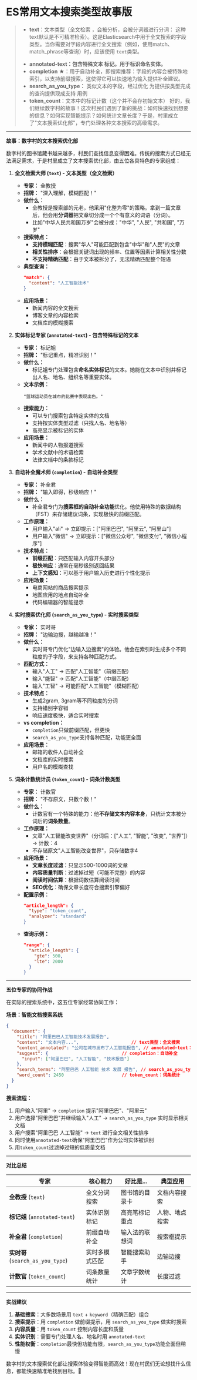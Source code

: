 # ES常用文本搜索类型故事版

> - **text**：文本类型（全文检索 ，会被分析，会被分词器进行分词： 这种text默认是不可精准检索）。这是Elasticsearch中用于全文搜索的字段类型。当你需要对字段内容进行全文搜索（例如，使用match、match_phrase等查询）时，应该使用 `text`类型。
>
> * **annotated-text：**包含特殊文本 标记。用于标识命名实体**。**
> * **completion** ★：用于自动补全，即搜索推荐：字段的内容会被特殊地索引，以支持前缀搜索，这使得它可以快速地为输入提供补全建议。
> * **search_as_you_type：** 类似文本的字段，经过优化 为提供按类型完成的查询提供现成支持 用例
> * **token_count**：文本中的标记计数（这个并不会存初始文本）
好的，我们继续数字村的故事！这次村民们遇到了新的挑战：如何快速找到想要的信息？如何实现智能提示？如何统计文章长度？于是，村里成立了"文本搜索优化部"，专门处理各种文本搜索的高级需求。

---

**故事：数字村的文本搜索优化部**

数字村的图书馆藏书越来越多，村民们查找信息变得困难。传统的搜索方式已经无法满足需求，于是村里成立了文本搜索优化部，由五位各具特色的专家组成：

1.  **全文检索大师 (`text`) - 文本类型（全文检索）**
    *   **专家：** 全教授
    *   **招牌：** "深入理解，模糊匹配！"
    *   **做什么：**
        *   全教授是搜索部的元老，他采用"化整为零"的策略。拿到一篇文章后，他会用**分词器**把文章切分成一个个有意义的词语（分词）。
        *   比如"中华人民共和国万岁"会被分成："中华", "人民", "共和国", "万岁"
    *   **搜索特点：**
        *   **支持模糊匹配**：搜索"华人"可能匹配到包含"中华"和"人民"的文章
        *   **相关性排序**：会根据关键词出现的频率、位置等因素计算相关性分数
        *   **不支持精确匹配**：由于文本被拆分了，无法精确匹配整个短语
    *   **典型查询：**
        ```json
        "match": {
          "content": "人工智能技术"
        }
        ```
    *   **应用场景：**
        *   新闻内容的全文搜索
        *   博客文章的内容检索
        *   文档库的模糊搜索

2.  **实体标记专家 (`annotated-text`) - 包含特殊标记的文本**
    *   **专家：** 标记姐
    *   **招牌：** "标记重点，精准识别！"
    *   **做什么：**
        *   标记姐专门处理包含**命名实体标记**的文本。她能在文本中识别并标记出人名、地名、组织名等重要实体。
    *   **文本示例：**
        ```
        "篮球运动员在城市的比赛中表现出色。"
        ```
    *   **搜索能力：**
        *   可以专门搜索包含特定实体的文档
        *   支持按实体类型过滤（只找人名、地名等）
        *   高亮显示被标记的实体
    *   **应用场景：**
        *   新闻中的人物报道搜索
        *   学术文献中的术语检索
        *   法律文档中的条款标记

3.  **自动补全魔术师 (`completion`) - 自动补全类型**
    *   **专家：** 补全君
    *   **招牌：** "输入即得，秒级响应！"
    *   **做什么：**
        *   补全君专门为**搜索框的自动补全功能**优化。他使用特殊的数据结构（FST）来存储建议词条，实现极快的前缀匹配。
    *   **工作原理：**
        *   用户输入"ali" → 立即提示：["阿里巴巴", "阿里云", "阿里山"]
        *   用户输入"微信" → 立即提示：["微信公众号", "微信支付", "微信小程序"]
    *   **技术特点：**
        *   **前缀匹配**：只匹配输入内容开头部分
        *   **极快响应**：通常在毫秒级别返回结果
        *   **上下文感知**：可以基于用户输入历史进行个性化提示
    *   **应用场景：**
        *   电商网站的商品搜索提示
        *   地图应用的地点自动补全
        *   代码编辑器的智能提示

4.  **实时搜索优化师 (`search_as_you_type`) - 实时搜索类型**
    *   **专家：** 实时哥
    *   **招牌：** "边输边搜，越输越准！"
    *   **做什么：**
        *   实时哥专门优化"边输入边搜索"的体验。他会在索引时生成多个不同粒度的子字段，来支持各种匹配方式。
    *   **匹配方式：**
        *   输入"人工" → 匹配"人工智能"（前缀匹配）
        *   输入"能智" → 匹配"人工智能"（中缀匹配）
        *   输入"工智" → 可能匹配"人工智能"（模糊匹配）
    *   **技术特点：**
        *   生成2gram, 3gram等不同粒度的分词
        *   支持错别字容错
        *   响应速度极快，适合实时搜索
    *   **vs completion：**
        *   `completion`只做前缀匹配，但更快
        *   `search_as_you_type`支持各种匹配，功能更全面
    *   **应用场景：**
        *   邮箱的收件人自动补全
        *   文档库的实时搜索
        *   用户名的模糊查找

5.  **词条计数统计员 (`token_count`) - 词条计数类型**
    *   **专家：** 计数官
    *   **招牌：** "不存原文，只数个数！"
    *   **做什么：**
        *   计数官有一个特殊的能力：他**不存储文本内容本身**，只统计文本被分词后的**词条数量**。
    *   **工作原理：**
        *   文章"人工智能改变世界"（分词后：["人工", "智能", "改变", "世界"]）→ 计数：4
        *   不存储原文"人工智能改变世界"，只存储数字4
    *   **应用场景：**
        *   **文章长度过滤**：只显示500-1000词的文章
        *   **内容质量判断**：过滤掉过短（可能不完整）的内容
        *   **阅读时间估算**：根据词数估算阅读时间
        *   **SEO优化**：确保文章长度符合搜索引擎偏好
    *   **配置示例：**
        ```json
        "article_length": {
          "type": "token_count",
          "analyzer": "standard"
        }
        ```
    *   **查询示例：**
        ```json
        "range": {
          "article_length": {
            "gte": 500,
            "lte": 2000
          }
        }
        ```

---

**五位专家的协同作战**

在实际的搜索系统中，这五位专家经常协同工作：

**场景：智能文档搜索系统**

```json
{
  "document": {
    "title": "阿里巴巴人工智能技术发展报告",
    "content": "文本内容...",                    // text类型：全文搜索
    "content_annotated": "公司在城市发布了人工智能报告", // annotated-text：实体识别
    "suggest": {                            // completion：自动补全
      "input": ["阿里巴巴", "人工智能", "技术报告"]
    },
    "search_terms": "阿里巴巴 人工智能 技术 发展 报告", // search_as_you_type：实时搜索
    "word_count": 2450                      // token_count：词条统计
  }
}
```

**搜索流程：**
1. 用户输入"阿里" → `completion` 提示"阿里巴巴"、"阿里云"
2. 用户选择"阿里巴巴"并继续输入"人工" → `search_as_you_type` 实时显示相关文档
3. 用户搜索"阿里巴巴 人工智能" → `text` 进行全文相关性排序
4. 同时使用`annotated-text`确保"阿里巴巴"作为公司实体被识别
5. 用`token_count`过滤掉过短的低质量文档

---

**对比总结**

| 专家 | 核心能力 | 好比是... | 典型应用 |
|------|----------|-----------|----------|
| **全教授** (`text`) | 全文分词搜索 | 图书馆的目录卡 | 文档内容搜索 |
| **标记姐** (`annotated-text`) | 实体识别标记 | 高亮笔标记重点 | 人物、地点搜索 |
| **补全君** (`completion`) | 前缀自动补全 | 输入法的联想词 | 搜索框提示 |
| **实时哥** (`search_as_you_type`) | 实时多模式匹配 | 智能搜索助手 | 边输边搜 |
| **计数官** (`token_count`) | 词条数量统计 | 文章字数统计 | 长度过滤 |

---

**实战建议**

1. **基础搜索**：大多数场景用 `text` + `keyword`（精确匹配）组合
2. **搜索提示**：用 `completion` 做前缀提示，用 `search_as_you_type` 做实时搜索
3. **内容质量**：用 `token_count` 控制内容长度和质量
4. **实体识别**：需要专门处理人名、地名时用 `annotated-text`
5. **性能权衡**：`completion`最快但功能有限，`search_as_you_type`功能全面但稍慢

数字村的文本搜索优化部让搜索体验变得智能而高效！现在村民们无论想找什么信息，都能快速精准地找到目标。🎯